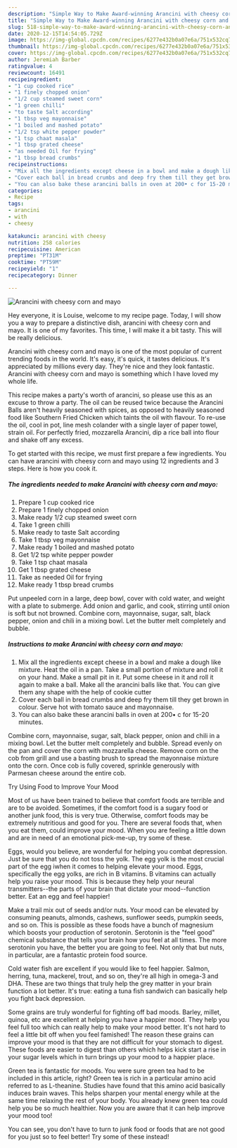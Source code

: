 ```yaml
---
description: "Simple Way to Make Award-winning Arancini with cheesy corn and mayo"
title: "Simple Way to Make Award-winning Arancini with cheesy corn and mayo"
slug: 518-simple-way-to-make-award-winning-arancini-with-cheesy-corn-and-mayo
date: 2020-12-15T14:54:05.729Z
image: https://img-global.cpcdn.com/recipes/6277e432b0a07e6a/751x532cq70/arancini-with-cheesy-corn-and-mayo-recipe-main-photo.jpg
thumbnail: https://img-global.cpcdn.com/recipes/6277e432b0a07e6a/751x532cq70/arancini-with-cheesy-corn-and-mayo-recipe-main-photo.jpg
cover: https://img-global.cpcdn.com/recipes/6277e432b0a07e6a/751x532cq70/arancini-with-cheesy-corn-and-mayo-recipe-main-photo.jpg
author: Jeremiah Barber
ratingvalue: 4
reviewcount: 16491
recipeingredient:
- "1 cup cooked rice"
- "1 finely chopped onion"
- "1/2 cup steamed sweet corn"
- "1 green chilli"
- "to taste Salt according"
- "1 tbsp veg mayonnaise"
- "1 boiled and mashed potato"
- "1/2 tsp white pepper powder"
- "1 tsp chaat masala"
- "1 tbsp grated cheese"
- "as needed Oil for frying"
- "1 tbsp bread crumbs"
recipeinstructions:
- "Mix all the ingredients except cheese in a bowl and make a dough like mixture. Heat the oil in a pan. Take a small portion of mixture and roll it on your hand. Make a small pit in it. Put some cheese in it and roll it again to make a ball. Make all the arancini balls like that. You can give them any shape with the help of cookie cutter"
- "Cover each ball in bread crumbs and deep fry them till they get brown in colour. Serve hot with tomato sauce and mayonnaise."
- "You can also bake these arancini balls in oven at 200• c for 15-20 minutes."
categories:
- Recipe
tags:
- arancini
- with
- cheesy

katakunci: arancini with cheesy 
nutrition: 258 calories
recipecuisine: American
preptime: "PT31M"
cooktime: "PT59M"
recipeyield: "1"
recipecategory: Dinner

---
```



![Arancini with cheesy corn and mayo](https://img-global.cpcdn.com/recipes/6277e432b0a07e6a/751x532cq70/arancini-with-cheesy-corn-and-mayo-recipe-main-photo.jpg)

Hey everyone, it is Louise, welcome to my recipe page. Today, I will show you a way to prepare a distinctive dish, arancini with cheesy corn and mayo. It is one of my favorites. This time, I will make it a bit tasty. This will be really delicious.

Arancini with cheesy corn and mayo is one of the most popular of current trending foods in the world. It's easy, it's quick, it tastes delicious. It's appreciated by millions every day. They're nice and they look fantastic. Arancini with cheesy corn and mayo is something which I have loved my whole life.

This recipe makes a party&#39;s worth of arancini, so please use this as an excuse to throw a party. The oil can be reused twice because the Arancini Balls aren&#39;t heavily seasoned with spices, as opposed to heavily seasoned food like Southern Fried Chicken which taints the oil with flavour. To re-use the oil, cool in pot, line mesh colander with a single layer of paper towel, strain oil. For perfectly fried, mozzarella Arancini, dip a rice ball into flour and shake off any excess.


To get started with this recipe, we must first prepare a few ingredients. You can have arancini with cheesy corn and mayo using 12 ingredients and 3 steps. Here is how you cook it.

<!--inarticleads1-->

##### The ingredients needed to make Arancini with cheesy corn and mayo:

1. Prepare 1 cup cooked rice
1. Prepare 1 finely chopped onion
1. Make ready 1/2 cup steamed sweet corn
1. Take 1 green chilli
1. Make ready to taste Salt according
1. Take 1 tbsp veg mayonnaise
1. Make ready 1 boiled and mashed potato
1. Get 1/2 tsp white pepper powder
1. Take 1 tsp chaat masala
1. Get 1 tbsp grated cheese
1. Take as needed Oil for frying
1. Make ready 1 tbsp bread crumbs


Put unpeeled corn in a large, deep bowl, cover with cold water, and weight with a plate to submerge. Add onion and garlic, and cook, stirring until onion is soft but not browned. Combine corn, mayonnaise, sugar, salt, black pepper, onion and chili in a mixing bowl. Let the butter melt completely and bubble. 

<!--inarticleads2-->

##### Instructions to make Arancini with cheesy corn and mayo:

1. Mix all the ingredients except cheese in a bowl and make a dough like mixture. Heat the oil in a pan. Take a small portion of mixture and roll it on your hand. Make a small pit in it. Put some cheese in it and roll it again to make a ball. Make all the arancini balls like that. You can give them any shape with the help of cookie cutter
1. Cover each ball in bread crumbs and deep fry them till they get brown in colour. Serve hot with tomato sauce and mayonnaise.
1. You can also bake these arancini balls in oven at 200• c for 15-20 minutes.


Combine corn, mayonnaise, sugar, salt, black pepper, onion and chili in a mixing bowl. Let the butter melt completely and bubble. Spread evenly on the pan and cover the corn with mozzarella cheese. Remove corn on the cob from grill and use a basting brush to spread the mayonnaise mixture onto the corn. Once cob is fully covered, sprinkle generously with Parmesan cheese around the entire cob. 

Try Using Food to Improve Your Mood


Most of us have been trained to believe that comfort foods are terrible and are to be avoided. Sometimes, if the comfort food is a sugary food or another junk food, this is very true. Otherwise, comfort foods may be extremely nutritious and good for you. There are several foods that, when you eat them, could improve your mood. When you are feeling a little down and are in need of an emotional pick-me-up, try some of these.

Eggs, would you believe, are wonderful for helping you combat depression. Just be sure that you do not toss the yolk. The egg yolk is the most crucial part of the egg iwhen it comes to helping elevate your mood. Eggs, specifically the egg yolks, are rich in B vitamins. B vitamins can actually help you raise your mood. This is because they help your neural transmitters--the parts of your brain that dictate your mood--function better. Eat an egg and feel happier!

Make a trail mix out of seeds and/or nuts. Your mood can be elevated by consuming peanuts, almonds, cashews, sunflower seeds, pumpkin seeds, and so on. This is possible as these foods have a bunch of magnesium which boosts your production of serotonin. Serotonin is the "feel good" chemical substance that tells your brain how you feel at all times. The more serotonin you have, the better you are going to feel. Not only that but nuts, in particular, are a fantastic protein food source.

Cold water fish are excellent if you would like to feel happier. Salmon, herring, tuna, mackerel, trout, and so on, they're all high in omega-3 and DHA. These are two things that truly help the grey matter in your brain function a lot better. It's true: eating a tuna fish sandwich can basically help you fight back depression. 

Some grains are truly wonderful for fighting off bad moods. Barley, millet, quinoa, etc are excellent at helping you have a happier mood. They help you feel full too which can really help to make your mood better. It's not hard to feel a little bit off when you feel famished! The reason these grains can improve your mood is that they are not difficult for your stomach to digest. These foods are easier to digest than others which helps kick start a rise in your sugar levels which in turn brings up your mood to a happier place.

Green tea is fantastic for moods. You were sure green tea had to be included in this article, right? Green tea is rich in a particular amino acid referred to as L-theanine. Studies have found that this amino acid basically induces brain waves. This helps sharpen your mental energy while at the same time relaxing the rest of your body. You already knew green tea could help you be so much healthier. Now you are aware that it can help improve your mood too!

You can see, you don't have to turn to junk food or foods that are not good for you just so to feel better! Try some of these instead!

